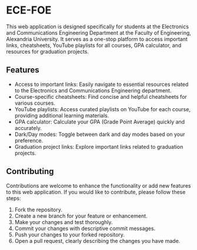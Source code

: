 # ECE-FOE
This web application is designed specifically for students at the Electronics and Communications Engineering Department at the Faculty of Engineering, Alexandria University. It serves as a one-stop platform to access important links, cheatsheets, YouTube playlists for all courses, GPA calculator, and resources for graduation projects.

## Features
- Access to important links: Easily navigate to essential resources related to the Electronics and Communications Engineering department.
- Course-specific cheatsheets: Find concise and helpful cheatsheets for various courses.
- YouTube playlists: Access curated playlists on YouTube for each course, providing additional learning materials.
- GPA calculator: Calculate your GPA (Grade Point Average) quickly and accurately.
- Dark/Day modes: Toggle between dark and day modes based on your preference.
- Graduation project links: Explore important links related to graduation projects.

## Contributing
Contributions are welcome to enhance the functionality or add new features to this web application. If you would like to contribute, please follow these steps:

1. Fork the repository.
2. Create a new branch for your feature or enhancement.
3. Make your changes and test thoroughly.
4. Commit your changes with descriptive commit messages.
5. Push your changes to your forked repository.
6. Open a pull request, clearly describing the changes you have made.

